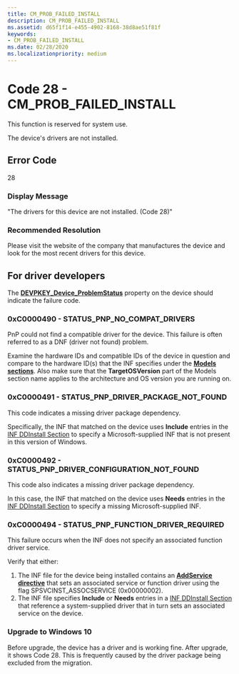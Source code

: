 ```yaml
---
title: CM_PROB_FAILED_INSTALL
description: CM_PROB_FAILED_INSTALL
ms.assetid: d65f1f14-e455-4902-8168-38d8ae51f81f
keywords:
- CM_PROB_FAILED_INSTALL
ms.date: 02/28/2020
ms.localizationpriority: medium
---
```


# Code 28 - CM_PROB_FAILED_INSTALL

This function is reserved for system use.

The device's drivers are not installed.

## Error Code

28

### Display Message

"The drivers for this device are not installed. (Code 28)"

### Recommended Resolution

Please visit the website of the company that manufactures the device and look for the most recent drivers for this device.


## For driver developers

The [**DEVPKEY_Device_ProblemStatus**](devpkey-device-problemstatus.md) property on the device should indicate the failure code.

### 0xC0000490 - STATUS_PNP_NO_COMPAT_DRIVERS

PnP could not find a compatible driver for the device. This failure is often referred to as a DNF (driver not found) problem.

Examine the hardware IDs and compatible IDs of the device in question and compare to the hardware ID(s) that the INF specifies under the [**Models sections**](inf-models-section.md).  Also make sure that the **TargetOSVersion** part of the Models section name applies to the architecture and OS version you are running on.

### 0xC0000491 - STATUS_PNP_DRIVER_PACKAGE_NOT_FOUND

This code indicates a missing driver package dependency.

Specifically, the INF that matched on the device uses **Include** entries in the [INF DDInstall Section](inf-ddinstall-section.md) to specify a Microsoft-supplied INF that is not present in this version of Windows.

### 0xC0000492 - STATUS_PNP_DRIVER_CONFIGURATION_NOT_FOUND

This code also indicates a missing driver package dependency.

In this case, the INF that matched on the device uses **Needs** entries in the [INF DDInstall Section](inf-ddinstall-section.md) to specify a missing Microsoft-supplied INF.

### 0xC0000494 - STATUS_PNP_FUNCTION_DRIVER_REQUIRED

This failure occurs when the INF does not specify an associated function driver service.

Verify that either:

1. The INF file for the device being installed contains an [**AddService directive**](inf-addservice-directive.md) that sets an associated service or function driver using the flag SPSVCINST_ASSOCSERVICE (0x00000002).
2. The INF file specifies **Include** or **Needs** entries in a [INF DDInstall Section](inf-ddinstall-section.md) that reference a system-supplied driver that in turn sets an associated service on the device.

### Upgrade to Windows 10

Before upgrade, the device has a driver and is working fine. After upgrade, it shows Code 28. This is frequently caused by the driver package being excluded from the migration.
